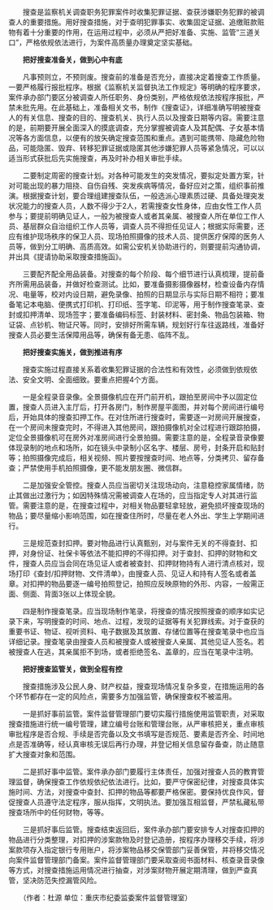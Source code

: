 　　搜查是监察机关调查职务犯罪案件时收集犯罪证据、查获涉嫌职务犯罪的被调查人的重要措施。用好搜查措施，对于查明犯罪事实、收集固定证据、追缴赃款赃物有着十分重要的作用，在运用过程中，必须从严把好准备、实施、监管“三道关口”，严格依规依法进行，为案件高质量办理奠定坚实基础。

　　**把好搜查准备关，做到心中有底**

　　凡事预则立，不预则废。搜查前的准备是否充分，直接决定着搜查工作质量。一要严格履行报批程序。根据《监察机关监督执法工作规定》等明确的程序要求，案件承办部门要区分被调查人所任职务、身份类别，严格依规依法按程序报批，严禁未批先用。在此基础上，准备相关文书，制作《搜查证》，详细准确写明被搜查人的有关信息、搜查的目的、搜查机关、执行人员以及搜查日期等内容。需要注意的是，前期要开展全面深入的摸底调查，充分掌握被调查人及其配偶、子女基本情况等各方面信息，以便有的放矢确定搜查范围和重点。遇到可能携带、隐藏危险物品，可能隐匿、毁弃、转移犯罪证据或隐匿其他涉嫌犯罪人员等紧急情况，可以以适当形式获批后先实施搜查，再及时补办相关审批手续。

　　二要制定周密的搜查计划。对各种可能发生的突发情况，要拟定处置方案，针对可能出现的暴力阻挠、自伤自残、突发疾病等情况，备好应对之策，组织事前推演。根据搜查计划，要合理组建搜查队伍，一般选派心理素质过硬、具备处理突发状况能力的搜查人员，人数不得少于2人，若需搜查女性身体，应由女性工作人员参与；要提前明确见证人，一般为被搜查人或者其亲属、被搜查人所在单位工作人员、基层群众自治组织工作人员等，调查人员不得担任见证人；根据实际需要，还应有维护现场秩序的保卫人员、现场拍照摄像的技术人员、提供医疗保障的医务人员等，做到分工明确、高质高效。如需公安机关协助进行的，则要提前沟通协调，并出具《提请协助采取搜查措施函》。

　　三要配齐配全用品装备。对搜查的每个阶段、每个细节进行认真梳理，提前备齐所需用品装备，并做好检查测试。比如，要准备摄影摄像器材，检查设备内存情况、电量等，校对内设日期，避免录像、拍照的日期显示与实际日期不相符；要准备笔记本电脑、便携式打印机、打印纸、签字笔、印泥等，用于制作搜查笔录、查封或扣押清单、现场签字；要准备编码标签、封装材料、密封条、物品包装箱、物证袋、点钞机、物证尺等。同时，安排好所需车辆，规划好行车往返路线，准备好搜查人员必要生活保障用品等，确保有备无患、临阵不乱。

　　**把好搜查实施关，做到推进有序**

　　搜查实施过程直接关系着收集犯罪证据的合法性和有效性，必须做到依规依法、安全文明、全面细致。要重点把握4个方面。

　　一是全程录音录像。全景摄像机应在开门前开机，跟拍至房间中予以固定位置，搜查人员进入主厅后，打开各房门，制作房屋平面图，并对每个房间进行编号后，开始具体的搜查扣押工作。在对住所进行搜查时，需要逐一对房间开展搜查，在一个房间未搜查完时，不得进入其他房间，跟拍摄像机对全过程进行跟踪拍摄，定位全景摄像机可在房外对准房间进行全景拍摄。需要注意的是，全程录音录像要体现录制的地点和场所，如在镜头中录制小区名字、楼层、房号，封条开启和贴封等；拍照摄像完成后，相关视频、照片要按搜查时间、地点等，分类拷贝、留存备查；严禁使用手机拍照摄像，更不能发朋友圈、微信群。

　　二是加强安全管控。搜查人员应当密切关注现场动向，注意稳控家属情绪，防止其做出过激行为；如因特殊情况需被调查人在场的，应当指定专人对其进行监管。需要注意的是，在搜查过程中，对相关物品要轻拿轻放，避免损坏搜查现场的物品；要尽量缩小影响范围，如在搜查住所时，尽量在老人外出、学生上学期间进行。

　　三是规范查封扣押。要对物品进行认真甄别，对与案件无关的不得查封、扣押，对身份证、社保卡等依法不能扣押的不得扣押。对于查封、扣押的财物和文件，搜查人员应当会同在场见证人或者被查封、扣押财物持有人进行清点核对，现场打印《查封/扣押财物、文件清单》，由搜查人员、见证人和持有人签名或者盖章。对扣押的物品要逐一编号拍照登记，拍照应反映原物的外形、内容，一般需正面、侧面、背面3张以上体现全貌。

　　四是制作搜查笔录。应当现场制作笔录，将搜查的情况按照搜查的顺序如实记录下来，写明搜查的时间、地点、过程，发现的证据等有关犯罪线索。对于查获的重要书证、物证、视听资料、电子数据及其放置、存储位置等在搜查笔录中也应当详细记录。搜查笔录由搜查人员和被搜查人或被搜查人亲属、其他见证人签名。若被搜查人在逃，其亲属拒不到场，或者拒绝签名、盖章的，应当在笔录中注明。

　　**把好搜查监管关，做到全程有控**

　　搜查措施涉及公民人身、财产权益，搜查现场情况复杂多变，在措施运用的各个环节都存在一定的风险点，需要多方加强监管，确保搜查权不被滥用。

　　一是抓好事前监管。案件监督管理部门要切实履行措施使用监管职责，对采取搜查措施进行统一编号管理，建立编号台账和管理台账，从严审核把关，重点审核审批程序是否合规、手续是否完备以及文书填写是否规范、要素是否齐全、时间地点是否准确等，经认真审核无误后再行办理，并登记相关信息留存备查，防止随意扩大搜查对象和范围。

　　二是抓好事中监管。案件承办部门要履行主体责任，加强对搜查人员的教育管理监督，确保搜查工作依规依纪依法进行。比如，要严守保密纪律，对搜查具体实施时间、方法，对搜查中查封、扣押的物品等都要严格保密。要保持优良作风，督促搜查人员遵守法定程序，服从指挥，文明执法。要加强互相监督，严禁私藏私带搜查场所中的任何财物，等等。

　　三是抓好事后监管。搜查结束返回后，案件承办部门要安排专人对搜查扣押的物品进行分类整理，对扣押的涉案款物及时登记造册，按程序办理移交手续，将涉案款项存入指定银行专用账户，将涉案物品移交保管部门妥善保管，并将移交情况向案件监督管理部门备案。案件监督管理部门要采取查阅书面材料、核查录音录像等方式，对搜查措施运用情况进行抽查，对涉案财物开展定期清理，做到严查真管，坚决防范失控漏管风险。

　　（作者：杜源 单位：重庆市纪委监委案件监督管理室）